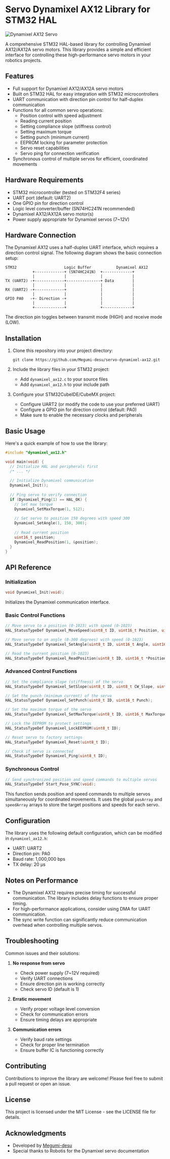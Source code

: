 # Servo Dynamixel AX12 Library for STM32 HAL

![Dynamixel AX12 Servo](https://raw.githubusercontent.com/Megumi-desu/servo-dynamixel-ax12/main/assets/dynamixel-ax12.jpg)

A comprehensive STM32 HAL-based library for controlling Dynamixel AX12/AX12A servo motors. This library provides a simple and efficient interface for controlling these high-performance servo motors in your robotics projects.

## Features

- Full support for Dynamixel AX12/AX12A servo motors
- Built on STM32 HAL for easy integration with STM32 microcontrollers
- UART communication with direction pin control for half-duplex communication
- Functions for all common servo operations:
  - Position control with speed adjustment
  - Reading current position
  - Setting compliance slope (stiffness control)
  - Setting maximum torque
  - Setting punch (minimum current)
  - EEPROM locking for parameter protection
  - Servo reset capabilities
  - Servo ping for connection verification
- Synchronous control of multiple servos for efficient, coordinated movements

## Hardware Requirements

- STM32 microcontroller (tested on STM32F4 series)
- UART port (default: UART2)
- One GPIO pin for direction control
- Logic level converter/buffer (SN74HC241N recommended)
- Dynamixel AX12/AX12A servo motor(s)
- Power supply appropriate for Dynamixel servos (7~12V)

## Hardware Connection

The Dynamixel AX12 uses a half-duplex UART interface, which requires a direction control signal. The following diagram shows the basic connection setup:

```
STM32                     Logic Buffer           Dynamixel AX12
            +-------------+ (SN74HC241N)  +-------------+
            |             |               |             |
TX (UART2) -+-------------+---------------+ Data        |
            |             |               |             |
RX (UART2) -+-------------+               |             |
            |             |               |             |
GPIO PA0   -+- Direction -+               |             |
            |             |               |             |
            +-------------+               +-------------+
```

The direction pin toggles between transmit mode (HIGH) and receive mode (LOW).

## Installation

1. Clone this repository into your project directory:
   ```
   git clone https://github.com/Megumi-desu/servo-dynamixel-ax12.git
   ```

2. Include the library files in your STM32 project:
   - Add `dynamixel_ax12.c` to your source files
   - Add `dynamixel_ax12.h` to your include path

3. Configure your STM32CubeIDE/CubeMX project:
   - Configure UART2 (or modify the code to use your preferred UART)
   - Configure a GPIO pin for direction control (default: PA0)
   - Make sure to enable the necessary clocks and peripherals

## Basic Usage

Here's a quick example of how to use the library:

```c
#include "dynamixel_ax12.h"

void main(void) {
  // Initialize HAL and peripherals first
  /* ... */
  
  // Initialize Dynamixel communication
  Dynamixel_Init();
  
  // Ping servo to verify connection
  if (Dynamixel_Ping(1) == HAL_OK) {
    // Set max torque
    Dynamixel_SetMaxTorque(1, 512);
    
    // Set servo to position 150 degrees with speed 300
    Dynamixel_SetAngle(1, 150, 300);
    
    // Read current position
    uint16_t position;
    Dynamixel_ReadPosition(1, &position);
  }
}
```

## API Reference

### Initialization

```c
void Dynamixel_Init(void);
```
Initializes the Dynamixel communication interface.

### Basic Control Functions

```c
// Move servo to a position (0-1023) with speed (0-1023)
HAL_StatusTypeDef Dynamixel_MoveSpeed(uint8_t ID, uint16_t Position, uint16_t Speed);

// Move servo to an angle (0-300 degrees) with speed (0-1023)
HAL_StatusTypeDef Dynamixel_SetAngle(uint8_t ID, uint16_t Angle, uint16_t Speed);

// Read the current position (0-1023)
HAL_StatusTypeDef Dynamixel_ReadPosition(uint8_t ID, uint16_t *Position);
```

### Advanced Control Functions

```c
// Set the compliance slope (stiffness) of the servo
HAL_StatusTypeDef Dynamixel_SetSlope(uint8_t ID, uint8_t CW_Slope, uint8_t CCW_Slope);

// Set the punch (minimum current) of the servo
HAL_StatusTypeDef Dynamixel_SetPunch(uint8_t ID, uint16_t Punch);

// Set the maximum torque of the servo
HAL_StatusTypeDef Dynamixel_SetMaxTorque(uint8_t ID, uint16_t MaxTorque);

// Lock the EEPROM to protect settings
HAL_StatusTypeDef Dynamixel_LockEEPROM(uint8_t ID);

// Reset servo to factory settings
HAL_StatusTypeDef Dynamixel_Reset(uint8_t ID);

// Check if servo is connected
HAL_StatusTypeDef Dynamixel_Ping(uint8_t ID);
```

### Synchronous Control

```c
// Send synchronized position and speed commands to multiple servos
HAL_StatusTypeDef Start_Pose_SYNC(void);
```
This function sends position and speed commands to multiple servos simultaneously for coordinated movements. It uses the global `posArray` and `speedArray` arrays to store the target positions and speeds for each servo.

## Configuration

The library uses the following default configuration, which can be modified in `dynamixel_ax12.h`:

- UART: UART2
- Direction pin: PA0
- Baud rate: 1,000,000 bps
- TX delay: 20 µs

## Notes on Performance

- The Dynamixel AX12 requires precise timing for successful communication. The library includes delay functions to ensure proper timing.
- For high-performance applications, consider using DMA for UART communication.
- The sync write function can significantly reduce communication overhead when controlling multiple servos.

## Troubleshooting

Common issues and their solutions:

1. **No response from servo**
   - Check power supply (7~12V required)
   - Verify UART connections
   - Ensure direction pin is working correctly
   - Check servo ID (default is 1)

2. **Erratic movement**
   - Verify proper voltage level conversion
   - Check for communication errors
   - Ensure timing delays are appropriate

3. **Communication errors**
   - Verify baud rate settings
   - Check for proper line termination
   - Ensure buffer IC is functioning correctly

## Contributing

Contributions to improve the library are welcome! Please feel free to submit a pull request or open an issue.

## License

This project is licensed under the MIT License - see the LICENSE file for details.

## Acknowledgments

- Developed by [Megumi-desu](https://github.com/Megumi-desu)
- Special thanks to Robotis for the Dynamixel servo documentation
